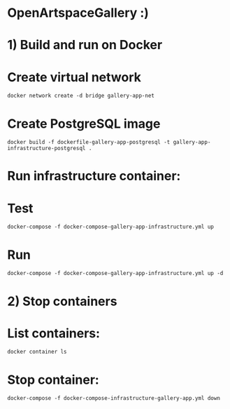# OpenArtspaceGallery :)

# 1) Build and run on Docker

# Create virtual network
```
docker network create -d bridge gallery-app-net
```
# Create PostgreSQL image

```
docker build -f dockerfile-gallery-app-postgresql -t gallery-app-infrastructure-postgresql .
```
# Run infrastructure container:

# Test
```
docker-compose -f docker-compose-gallery-app-infrastructure.yml up
```

# Run
```
docker-compose -f docker-compose-gallery-app-infrastructure.yml up -d
```

# 2) Stop containers

# List containers:
```
docker container ls
```
# Stop container:
```
docker-compose -f docker-compose-infrastructure-gallery-app.yml down
```
